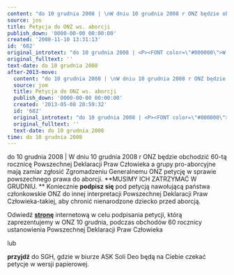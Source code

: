 ```yaml
---
content: "do 10 grudnia 2008 | \nW dniu 10 grudnia 2008 r ONZ będzie obchodzić 60-tą rocznicę Powszechnej Deklaracji Praw Człowieka a\_grupy pro-aborcyjne mają zamiar zgłosić Zgromadzeniu Generalnemu ONZ petycję w sprawie powszechnego prawa do aborcji. **MUSIMY ICH ZATRZYMAĆ W GRUDNIU.\n**\nKoniecznie **podpisz się** pod petycją nawołującą państwa członkowskie ONZ do innej interpretacji Powszechnej Deklaracji Praw Człowieka-takiej, aby chronić nienarodzone dziecko przed aborcją.\n\nOdwiedź [**stronę**](http://www.onzapel.pl) internetową w celu podpisania petycji, którą zaprezentujemy w ONZ 10 grudnia, podczas obchodów 60 rocznicy ustanowienia Powszechnej Deklaracji Praw Człowieka\n\nlub\n\n**przyjdź** do SGH, gdzie w biurze ASK Soli Deo będą na Ciebie czekać petycje w wersji papierowej.\n\n<!--CONTENT FROM OLD SERVER (jos before 2013): do 10 grudnia 2008 | \nW dniu 10 grudnia 2008 r ONZ będzie obchodzić 60-tą rocznicę Powszechnej Deklaracji Praw Człowieka a\_grupy pro-aborcyjne mają zamiar zgłosić Zgromadzeniu Generalnemu ONZ petycję w sprawie powszechnego prawa do aborcji. **MUSIMY ICH ZATRZYMAĆ W GRUDNIU.\n**\nKoniecznie **podpisz się** pod petycją nawołującą państwa członkowskie ONZ do innej interpretacji Powszechnej Deklaracji Praw Człowieka-takiej, aby chronić nienarodzone dziecko przed aborcją.\n\nOdwiedź [**stronę**](http://www.onzapel.pl) internetową w celu podpisania petycji, którą zaprezentujemy w ONZ 10 grudnia, podczas obchodów 60 rocznicy ustanowienia Powszechnej Deklaracji Praw Człowieka\n\n\r\n\nlub\n\n\r\n\n**przyjdź** do SGH, gdzie w biurze ASK Soli Deo będą na Ciebie czekać petycje w wersji papierowej.         \n-->"
source: jos
title: Petycja do ONZ ws. aborcji
publish_down: '0000-00-00 00:00:00'
created: '2008-11-10 13:31:13'
id: '682'
original_introtext: "do 10 grudnia 2008 | <P><FONT color=\"#000000\">W dniu 10 grudnia 2008 r ONZ będzie obchodzić 60-tą rocznicę Powszechnej Deklaracji Praw Człowieka a\_grupy pro-aborcyjne mają zamiar zgłosić Zgromadzeniu Generalnemu ONZ petycję w sprawie powszechnego prawa do aborcji. </FONT><STRONG>MUSIMY ICH ZATRZYMAĆ W GRUDNIU.<BR></STRONG><BR>Koniecznie <STRONG>podpisz się</STRONG> pod petycją nawołującą państwa członkowskie ONZ do innej interpretacji Powszechnej Deklaracji Praw Człowieka-takiej, aby chronić nienarodzone dziecko przed aborcją.<BR><BR>Odwiedź <A href=\"http://www.onzapel.pl\"><STRONG>stronę</STRONG></A> internetową w celu podpisania petycji, którą zaprezentujemy w ONZ 10 grudnia, podczas obchodów 60 rocznicy ustanowienia Powszechnej Deklaracji Praw Człowieka<BR><BR><BR><br>\r\n<P align=\"center\">lub<BR><BR><BR><br>\r\n<P><STRONG>przyjdź</STRONG> do SGH, gdzie w biurze ASK Soli Deo będą na Ciebie czekać petycje w wersji papierowej.         "
original_fulltext: ''
text-date: do 10 grudnia 2008
after-2013-move:
  content: "do 10 grudnia 2008 | \nW dniu 10 grudnia 2008 r ONZ będzie obchodzić 60-tą rocznicę Powszechnej Deklaracji Praw Człowieka a\_grupy pro-aborcyjne mają zamiar zgłosić Zgromadzeniu Generalnemu ONZ petycję w sprawie powszechnego prawa do aborcji. **MUSIMY ICH ZATRZYMAĆ W GRUDNIU.\n**\nKoniecznie **podpisz się** pod petycją nawołującą państwa członkowskie ONZ do innej interpretacji Powszechnej Deklaracji Praw Człowieka-takiej, aby chronić nienarodzone dziecko przed aborcją.\n\nOdwiedź [**stronę**](http://www.onzapel.pl) internetową w celu podpisania petycji, którą zaprezentujemy w ONZ 10 grudnia, podczas obchodów 60 rocznicy ustanowienia Powszechnej Deklaracji Praw Człowieka\n\nlub\n\n**przyjdź** do SGH, gdzie w biurze ASK Soli Deo będą na Ciebie czekać petycje w wersji papierowej."
  source: jom
  title: Petycja do ONZ ws. aborcji
  publish_down: '0000-00-00 00:00:00'
  created: '2013-05-08 20:59:32'
  id: '682'
  original_introtext: "do 10 grudnia 2008 | <P><FONT color=\"#000000\">W dniu 10 grudnia 2008 r ONZ będzie obchodzić 60-tą rocznicę Powszechnej Deklaracji Praw Człowieka a\_grupy pro-aborcyjne mają zamiar zgłosić Zgromadzeniu Generalnemu ONZ petycję w sprawie powszechnego prawa do aborcji. </FONT><STRONG>MUSIMY ICH ZATRZYMAĆ W GRUDNIU.<BR></STRONG><BR>Koniecznie <STRONG>podpisz się</STRONG> pod petycją nawołującą państwa członkowskie ONZ do innej interpretacji Powszechnej Deklaracji Praw Człowieka-takiej, aby chronić nienarodzone dziecko przed aborcją.<BR><BR>Odwiedź <A href=\"http://www.onzapel.pl\"><STRONG>stronę</STRONG></A> internetową w celu podpisania petycji, którą zaprezentujemy w ONZ 10 grudnia, podczas obchodów 60 rocznicy ustanowienia Powszechnej Deklaracji Praw Człowieka<BR><BR><BR><br>\n<P align=\"center\">lub<BR><BR><BR><br>\n<P><STRONG>przyjdź</STRONG> do SGH, gdzie w biurze ASK Soli Deo będą na Ciebie czekać petycje w wersji papierowej."
  original_fulltext: ''
  text-date: do 10 grudnia 2008
time: do 10 grudnia 2008
---
```

do 10 grudnia 2008 | 
W dniu 10 grudnia 2008 r ONZ będzie obchodzić 60-tą rocznicę Powszechnej Deklaracji Praw Człowieka a grupy pro-aborcyjne mają zamiar zgłosić Zgromadzeniu Generalnemu ONZ petycję w sprawie powszechnego prawa do aborcji. **MUSIMY ICH ZATRZYMAĆ W GRUDNIU.
**
Koniecznie **podpisz się** pod petycją nawołującą państwa członkowskie ONZ do innej interpretacji Powszechnej Deklaracji Praw Człowieka-takiej, aby chronić nienarodzone dziecko przed aborcją.

Odwiedź [**stronę**](http://www.onzapel.pl) internetową w celu podpisania petycji, którą zaprezentujemy w ONZ 10 grudnia, podczas obchodów 60 rocznicy ustanowienia Powszechnej Deklaracji Praw Człowieka

lub

**przyjdź** do SGH, gdzie w biurze ASK Soli Deo będą na Ciebie czekać petycje w wersji papierowej.

<!--CONTENT FROM OLD SERVER (jos before 2013): do 10 grudnia 2008 | 
W dniu 10 grudnia 2008 r ONZ będzie obchodzić 60-tą rocznicę Powszechnej Deklaracji Praw Człowieka a grupy pro-aborcyjne mają zamiar zgłosić Zgromadzeniu Generalnemu ONZ petycję w sprawie powszechnego prawa do aborcji. **MUSIMY ICH ZATRZYMAĆ W GRUDNIU.
**
Koniecznie **podpisz się** pod petycją nawołującą państwa członkowskie ONZ do innej interpretacji Powszechnej Deklaracji Praw Człowieka-takiej, aby chronić nienarodzone dziecko przed aborcją.

Odwiedź [**stronę**](http://www.onzapel.pl) internetową w celu podpisania petycji, którą zaprezentujemy w ONZ 10 grudnia, podczas obchodów 60 rocznicy ustanowienia Powszechnej Deklaracji Praw Człowieka



lub



**przyjdź** do SGH, gdzie w biurze ASK Soli Deo będą na Ciebie czekać petycje w wersji papierowej.         
-->

<!--{{json:{"created_date":"2008-11-10 13:31:13","publish_down":"0000-00-00 00:00:00","id":"682"}}}-->